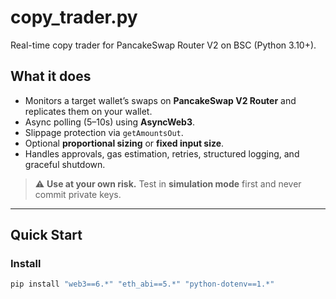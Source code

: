 # copy_trader.py

Real-time copy trader for PancakeSwap Router V2 on BSC (Python 3.10+).

## What it does
- Monitors a target wallet’s swaps on **PancakeSwap V2 Router** and replicates them on your wallet.
- Async polling (5–10s) using **AsyncWeb3**.
- Slippage protection via `getAmountsOut`.
- Optional **proportional sizing** or **fixed input size**.
- Handles approvals, gas estimation, retries, structured logging, and graceful shutdown.

> ⚠️ **Use at your own risk.** Test in **simulation mode** first and never commit private keys.

---

## Quick Start

### Install
```bash
pip install "web3==6.*" "eth_abi==5.*" "python-dotenv==1.*"
